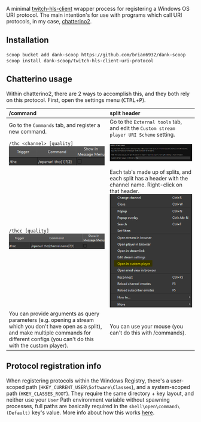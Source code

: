 A minimal [twitch-hls-client](https://github.com/2bc4/twitch-hls-client) wrapper process for registering a Windows OS URI protocol. The main intention's for use with programs which call URI protocols, in my case, [chatterino2](https://github.com/Chatterino/chatterino2).

## Installation

```pwsh
scoop bucket add dank-scoop https://github.com/brian6932/dank-scoop
scoop install dank-scoop/twitch-hls-client-uri-protocol
```

## Chatterino usage

Within chatterino2, there are 2 ways to accomplish this, and they both rely on this protocol. First, open the settings menu (<kbd>CTRL</kbd>+<kbd>P</kbd>).

| /command                                                                                                                                                                                                 | split header                                                                                                                                   |
|:---------------------------------------------------------------------------------------------------------------------------------------------------------------------------------------------------------|:-----------------------------------------------------------------------------------------------------------------------------------------------|
| Go to the `Commands` tab, and register a new command.                                                                                                                                                    | Go to the `External tools` tab, and edit the `Custom stream player URI Scheme` setting.                                                        |
| `/thc <channel> [quality]` ![](screenshots/commands-menu.png)                                                                                                                                            | ![](screenshots/custom-stream-player.png)                                                                                                      |
| `/thcc [quality]` ![](screenshots/commands-menu-current-channel.png)                                                                                                                                     | Each tab's made up of splits, and each split has a header with the channel name. Right-click on that header. ![](screenshots/split-header.png) |
| You can provide arguments as query parameters (e.g. opening a stream which you don't have open as a split), and make multiple commands for different configs (you can't do this with the custom player). | You can use your mouse (you can't do this with /commands).                                                                                     |

## Protocol registration info
When registering protocols within the Windows Registry, there's a user-scoped path (`HKEY_CURRENT_USER\Software\Classes`), and a system-scoped path (`HKEY_CLASSES_ROOT`). They require the same directory + key layout, and neither use your `User` Path environment variable without spawning processes, full paths are basically required in the `shell\open\command\(Default)` key's value. More info about how this works [here](https://github.com/brian6932/dank-scoop/blob/master/bucket/twitch-hls-client-uri-protocol.json).
